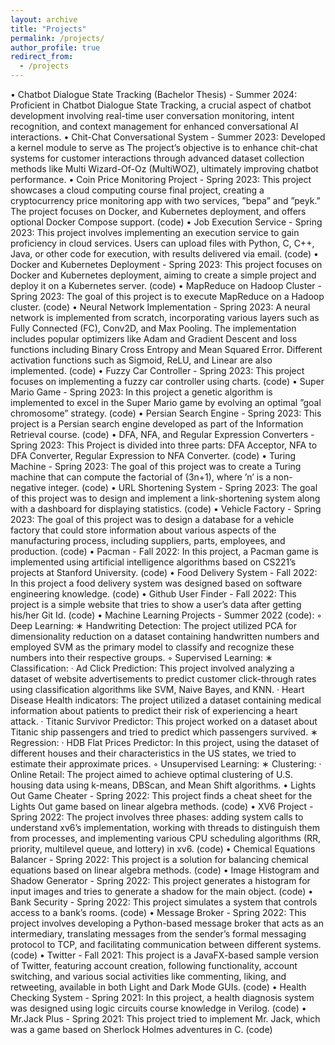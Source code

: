 ```yaml
---
layout: archive
title: "Projects"
permalink: /projects/
author_profile: true
redirect_from:
  - /projects
---
```


• Chatbot Dialogue State Tracking (Bachelor Thesis) - Summer 2024: Proficient in Chatbot Dialogue State Tracking, a
crucial aspect of chatbot development involving real-time user conversation monitoring, intent recognition, and context
management for enhanced conversational AI interactions.
• Chit-Chat Conversational System - Summer 2023: Developed a kernel module to serve as The project’s objective is to
enhance chit-chat systems for customer interactions through advanced dataset collection methods like Multi Wizard-Of-Oz
(MultiWOZ), ultimately improving chatbot performance.
• Coin Price Monitoring Project - Spring 2023: This project showcases a cloud computing course final project, creating a
cryptocurrency price monitoring app with two services, ”bepa” and ”peyk.” The project focuses on Docker, and Kubernetes
deployment, and offers optional Docker Compose support. (code)
• Job Execution Service - Spring 2023: This project involves implementing an execution service to gain proficiency in cloud
services. Users can upload files with Python, C, C++, Java, or other code for execution, with results delivered via email. (code)
• Docker and Kubernetes Deployment - Spring 2023: This project focuses on Docker and Kubernetes deployment, aiming to
create a simple project and deploy it on a Kubernetes server. (code)
• MapReduce on Hadoop Cluster - Spring 2023: The goal of this project is to execute MapReduce on a Hadoop cluster.
(code)
• Neural Network Implementation - Spring 2023: A neural network is implemented from scratch, incorporating various layers
such as Fully Connected (FC), Conv2D, and Max Pooling. The implementation includes popular optimizers like Adam and
Gradient Descent and loss functions including Binary Cross Entropy and Mean Squared Error. Different activation functions such
as Sigmoid, ReLU, and Linear are also implemented. (code)
• Fuzzy Car Controller - Spring 2023: This project focuses on implementing a fuzzy car controller using charts. (code)
• Super Mario Game - Spring 2023: In this project a genetic algorithm is implemented to excel in the Super Mario game by
evolving an optimal ”goal chromosome” strategy. (code)
• Persian Search Engine - Spring 2023: This project is a Persian search engine developed as part of the Information Retrieval
course. (code)
• DFA, NFA, and Regular Expression Converters - Spring 2023: This Project is divided into three parts: DFA Acceptor,
NFA to DFA Converter, Regular Expression to NFA Converter. (code)
• Turing Machine - Spring 2023: The goal of this project was to create a Turing machine that can compute the factorial of
(3n+1), where ’n’ is a non-negative integer. (code)
• URL Shortening System - Spring 2023: The goal of this project was to design and implement a link-shortening system along
with a dashboard for displaying statistics. (code)
• Vehicle Factory - Spring 2023: The goal of this project was to design a database for a vehicle factory that could store
information about various aspects of the manufacturing process, including suppliers, parts, employees, and production. (code)
• Pacman - Fall 2022: In this project, a Pacman game is implemented using artificial intelligence algorithms based on CS221’s
projects at Stanford University. (code)
• Food Delivery System - Fall 2022: In this project a food delivery system was designed based on software engineering
knowledge. (code)
• Github User Finder - Fall 2022: This project is a simple website that tries to show a user’s data after getting his/her Git Id.
(code)
• Machine Learning Projects - Summer 2022 (code):
◦ Deep Learning:
∗ Handwriting Detection: The project utilized PCA for dimensionality reduction on a dataset containing handwritten
numbers and employed SVM as the primary model to classify and recognize these numbers into their respective groups.
◦ Supervised Learning:
∗ Classification:
· Ad Click Prediction: This project involved analyzing a dataset of website advertisements to predict customer
click-through rates using classification algorithms like SVM, Naive Bayes, and KNN.
· Heart Disease Health indicators: The project utilized a dataset containing medical information about patients
to predict their risk of experiencing a heart attack.
· Titanic Survivor Predictor: This project worked on a dataset about Titanic ship passengers and tried to predict
which passengers survived.
∗ Regression:
· HDB Flat Prices Predictor: In this project, using the dataset of different houses and their characteristics in the
US states, we tried to estimate their approximate prices.
◦ Unsupervised Learning:
∗ Clustering:
· Online Retail: The project aimed to achieve optimal clustering of U.S. housing data using k-means, DBScan, and
Mean Shift algorithms.
• Lights Out Game Cheater - Spring 2022: This project finds a cheat sheet for the Lights Out game based on linear algebra
methods. (code)
• XV6 Project - Spring 2022: The project involves three phases: adding system calls to understand xv6’s implementation,
working with threads to distinguish them from processes, and implementing various CPU scheduling algorithms (RR, priority,
multilevel queue, and lottery) in xv6. (code)
• Chemical Equations Balancer - Spring 2022: This project is a solution for balancing chemical equations based on linear
algebra methods. (code)
• Image Histogram and Shadow Generator - Spring 2022: This project generates a histogram for input images and tries to
generate a shadow for the main object. (code)
• Bank Security - Spring 2022: This project simulates a system that controls access to a bank’s rooms. (code)
• Message Broker - Spring 2022: This project involves developing a Python-based message broker that acts as an intermediary,
translating messages from the sender’s formal messaging protocol to TCP, and facilitating communication between different
systems. (code)
• Twitter - Fall 2021: This project is a JavaFX-based sample version of Twitter, featuring account creation, following
functionality, account switching, and various social activities like commenting, liking, and retweeting, available in both Light and
Dark Mode GUIs. (code)
• Health Checking System - Spring 2021: In this project, a health diagnosis system was designed using logic circuits course
knowledge in Verilog. (code)
• Mr.Jack Plus - Spring 2021: This project tried to implement Mr. Jack, which was a game based on Sherlock Holmes
adventures in C. (code)